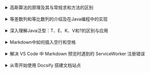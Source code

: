 <details>
<summary>高斯算法的原理及其与常规求和方法的区别</summary>
<br/>

> **作者: ptw-cwl**

<!-- tabs:start -->
### **个人网站**
https://docs.ptw-cwl.com/#/article/3074980826

### **Gitee**
https://gitee.com/ptw-cwl/docs/blob/master/article/3074980826.md

### **GitHub**
https://github.com/ptw-cwl/docs/blob/master/article/3074980826.md

### **GitCode**
https://gitcode.com/qq_62701769/docs/blob/master/article/3074980826.md

### **GitLab**

<!-- tabs:end -->

<!-- tabs:start -->

### **CSDN**
https://blog.csdn.net/qq_62701769/article/details/139880020

### **掘金**
https://juejin.cn/post/7383894634157342729

### **知乎**
https://zhuanlan.zhihu.com/p/705138447

### **博客园**
https://www.cnblogs.com/ptw-cwl/articles/18265474

### **51CTO**
https://blog.51cto.com/u_16866450/11249521

### **开源中国**
https://my.oschina.net/ptwCwl/blog/11214206

### **思否**
https://segmentfault.com/a/1190000044990080

<!-- tabs:end -->

</details>


<br/>


<details>
<summary>等差数列和等比数列的介绍及在Java编程中的实现</summary>

<br/>

> **作者: ptw-cwl**

<!-- tabs:start -->
### **个人网站**
https://docs.ptw-cwl.com/#/article/4144527851

### **Gitee**
https://gitee.com/ptw-cwl/docs/blob/master/article/4144527851.md

### **GitHub**
https://github.com/ptw-cwl/docs/blob/master/article/4144527851.md

### **GitCode**
https://gitcode.com/qq_62701769/docs/blob/master/article/4144527851.md

### **GitLab**

<!-- tabs:end -->


<!-- tabs:start -->

### **CSDN**
https://blog.csdn.net/qq_62701769/article/details/139880263


### **掘金**
https://juejin.cn/post/7383894634157408265

### **知乎**
https://zhuanlan.zhihu.com/p/705144645

### **博客园**
https://www.cnblogs.com/ptw-cwl/articles/18265568

### **51CTO**
https://blog.51cto.com/u_16866450/11249829

### **开源中国**
https://my.oschina.net/ptwCwl/blog/11214217

### **思否**
https://segmentfault.com/a/1190000044990684

<!-- tabs:end -->

</details>

<br/>

<details>
<summary> 深入理解Java泛型：T、E、K、V和?的区别与应用</summary>

<br/>

> **作者: ptw-cwl**

<!-- tabs:start -->
### **个人网站**
https://docs.ptw-cwl.com/#/article/4094196168

### **Gitee**
https://gitee.com/ptw-cwl/docs/blob/master/article/4094196168.md

### **GitHub**
https://github.com/ptw-cwl/docs/blob/master/article/4094196168.md

### **GitCode**
https://gitcode.com/qq_62701769/docs/blob/master/article/4094196168.md

### **GitLab**

<!-- tabs:end -->


<!-- tabs:start -->

<!-- tabs:end -->

</details>


<br/>

<details>
<summary> Markdown中如何插入空行和空格</summary>

<br/>

> **作者: ptw-cwl**

<!-- tabs:start -->
### **个人网站**
https://docs.ptw-cwl.com/#/article/2663938985

### **Gitee**
https://gitee.com/ptw-cwl/docs/blob/master/article/2663938985.md

### **GitHub**
https://github.com/ptw-cwl/docs/blob/master/article/2663938985.md

### **GitCode**
https://gitcode.com/qq_62701769/docs/blob/master/article/2663938985.md

### **GitLab**

<!-- tabs:end -->


<!-- tabs:start -->

<!-- tabs:end -->

</details>

<br/>

<details>
<summary>解决 VS Code 中 Markdown 预览时遇到的 ServiceWorker 注册错误</summary>

<br/>

> **作者: ptw-cwl**

<!-- tabs:start -->
### **个人网站**
https://docs.ptw-cwl.com/#/article/3725097353

### **Gitee**
https://gitee.com/ptw-cwl/docs/blob/master/article/3725097353.md

### **GitHub**
https://github.com/ptw-cwl/docs/blob/master/article/3725097353.md

### **GitCode**
https://gitcode.com/qq_62701769/docs/blob/master/article/3725097353.md

### **GitLab**

<!-- tabs:end -->


<!-- tabs:start -->

<!-- tabs:end -->

</details>

<br/>

<details>
<summary>从零开始使用 Docsify 搭建文档站点</summary>

<br/>

> **作者: ptw-cwl**

<!-- tabs:start -->
### **个人网站**
https://docs.ptw-cwl.com/#/article/docsify/2508749790

### **Gitee**
https://gitee.com/ptw-cwl/docs/blob/master/article/docsify/2508749790.md

### **GitHub**
https://github.com/ptw-cwl/docs/blob/master/article/docsify/2508749790.md

### **GitCode**
https://gitcode.com/qq_62701769/docs/blob/master/article/docsify/2508749790.md

### **GitLab**

<!-- tabs:end -->


<!-- tabs:start -->

<!-- tabs:end -->

</details>